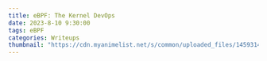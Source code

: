 ```yaml
---
title: eBPF: The Kernel DevOps
date: 2023-8-10 9:30:00
tags: eBPF
categories: Writeups
thumbnail: "https://cdn.myanimelist.net/s/common/uploaded_files/1459314341-4df995753fff97b1f8ce611f8e4d26ac.png"
---
```

